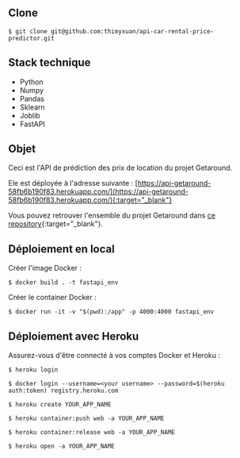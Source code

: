 ## Clone

```$ git clone git@github.com:thimyxuan/api-car-rental-price-predictor.git```

## Stack technique

- Python
- Numpy
- Pandas
- Sklearn
- Joblib
- FastAPI

## Objet

Ceci est l'API de prédiction des prix de location du projet Getaround.

Ele est déployée à l'adresse suivante : 
[https://api-getaround-58fb6b190f83.herokuapp.com/](https://api-getaround-58fb6b190f83.herokuapp.com/){:target="_blank"} 

Vous pouvez retrouver l'ensemble du projet Getaround dans [ce repository](https://github.com/thimyxuan/car-rental-delay-analysis){:target="_blank"}.

## Déploiement en local

Créer l'image Docker :  

```$ docker build . -t fastapi_env```

Créer le container Docker :  

```$ docker run -it -v "$(pwd):/app" -p 4000:4000 fastapi_env```

## Déploiement avec Heroku

Assurez-vous d'être connecté à vos comptes Docker et Heroku :    

```$ heroku login```

```$ docker login --username=<your username> --password=$(heroku auth:token) registry.heroku.com```

```$ heroku create YOUR_APP_NAME```

```$ heroku container:push web -a YOUR_APP_NAME```

```$ heroku container:release web -a YOUR_APP_NAME```

```$ heroku open -a YOUR_APP_NAME```